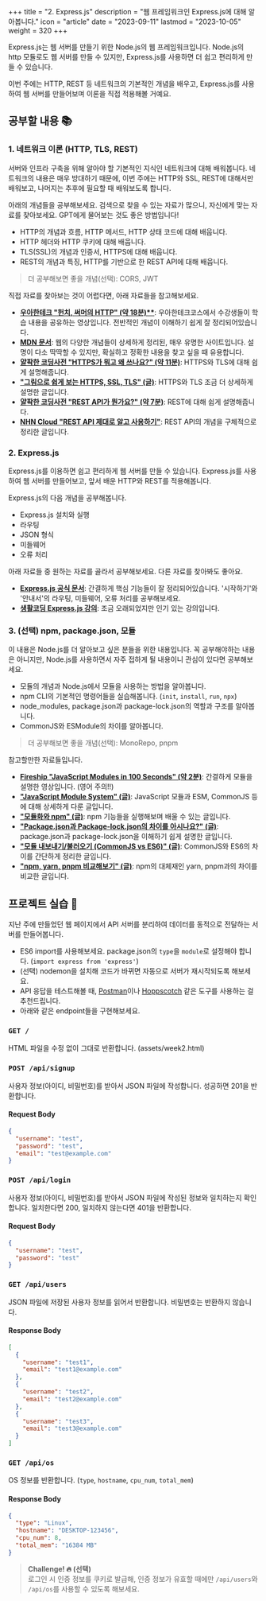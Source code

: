 +++
title = "2. Express.js"
description = "웹 프레임워크인 Express.js에 대해 알아봅니다."
icon = "article"
date = "2023-09-11"
lastmod = "2023-10-05"
weight = 320
+++

Express.js는 웹 서버를 만들기 위한 Node.js의 웹 프레임워크입니다. Node.js의 http 모듈로도 웹 서버를 만들 수 있지만, Express.js를 사용하면 더 쉽고 편리하게 만들 수 있습니다.

이번 주에는 HTTP, REST 등 네트워크의 기본적인 개념을 배우고, Express.js를 사용하여 웹 서버를 만들어보며 이론을 직접 적용해볼 거예요.

## 공부할 내용 📚

### 1. 네트워크 이론 (HTTP, TLS, REST)

서버와 인프라 구축을 위해 알아야 할 기본적인 지식인 네트워크에 대해 배워봅니다. 네트워크의 내용은 매우 방대하기 때문에, 이번 주에는 HTTP와 SSL, REST에 대해서만 배워보고, 나머지는 추후에 필요할 때 배워보도록 합니다.

아래의 개념들을 공부해보세요. 검색으로 찾을 수 있는 자료가 많으니, 자신에게 맞는 자료를 찾아보세요. GPT에게 물어보는 것도 좋은 방법입니다!

- HTTP의 개념과 흐름, HTTP 메서드, HTTP 상태 코드에 대해 배웁니다.
- HTTP 헤더와 HTTP 쿠키에 대해 배웁니다.
- TLS(SSL)의 개념과 인증서, HTTPS에 대해 배웁니다.
- REST의 개념과 특징, HTTP를 기반으로 한 REST API에 대해 배웁니다.

> 더 공부해보면 좋을 개념(선택): CORS, JWT

직접 자료를 찾아보는 것이 어렵다면, 아래 자료들을 참고해보세요.

- **[우아한테크 "헌치, 써머의 HTTP" (약 18분)**](https://youtu.be/IjxkKQvn8Bc?si=FXWQT6fR3UtzvyUE)**: 우아한테크코스에서 수강생들이 학습 내용을 공유하는 영상입니다. 전반적인 개념이 이해하기 쉽게 잘 정리되어있습니다.
- **[MDN 문서](https://developer.mozilla.org/ko/docs/Web/HTTP/Basics_of_HTTP)**: 웹의 다양한 개념들이 상세하게 정리된, 매우 유명한 사이트입니다. 설명이 다소 딱딱할 수 있지만, 확실하고 정확한 내용을 찾고 싶을 때 유용합니다.
- **[얄팍한 코딩사전 "HTTPS가 뭐고 왜 쓰나요?" (약 11분)](https://youtu.be/H6lpFRpyl14?si=vzsj-FajZTCp9Vcy)**: HTTPS와 TLS에 대해 쉽게 설명해줍니다. 
- **["그림으로 쉽게 보는 HTTPS, SSL, TLS" (글)](https://brunch.co.kr/@swimjiy/47)**: HTTPS와 TLS 조금 더 상세하게 설명한 글입니다.
- **[얄팍한 코딩사전 "REST API가 뭔가요?" (약 7분)](https://youtu.be/iOueE9AXDQQ?si=Q59Rsccs_ZrT9_J9)**: REST에 대해 쉽게 설명해줍니다. 
- **[NHN Cloud "REST API 제대로 알고 사용하기"](https://meetup.nhncloud.com/posts/92)**: REST API의 개념을 구체적으로 정리한 글입니다.

### 2. Express.js

Express.js를 이용하면 쉽고 편리하게 웹 서버를 만들 수 있습니다. Express.js를 사용하여 웹 서버를 만들어보고, 앞서 배운 HTTP와 REST를 적용해봅니다.

Express.js의 다음 개념을 공부해봅니다.

- Express.js 설치와 실행
- 라우팅
- JSON 형식
- 미들웨어
- 오류 처리

아래 자료들 중 원하는 자료를 골라서 공부해보세요. 다른 자료를 찾아봐도 좋아요.

- **[Express.js 공식 문서](https://expressjs.com/ko/)**: 간결하게 핵심 기능들이 잘 정리되어있습니다. '시작하기'와 '안내서'의 라우팅, 미들웨어, 오류 처리를 공부해보세요. 
- **[생활코딩 Express.js 강의](https://opentutorials.org/course/3370)**: 조금 오래되었지만 인기 있는 강의입니다.

### 3. (선택) npm, package.json, 모듈

이 내용은 Node.js를 더 알아보고 싶은 분들을 위한 내용입니다. 꼭 공부해야하는 내용은 아니지만, Node.js를 사용하면서 자주 접하게 될 내용이니 관심이 있다면 공부해보세요.

- 모듈의 개념과 Node.js에서 모듈을 사용하는 방법을 알아봅니다.
- npm CLI의 기본적인 명령어들을 실습해봅니다. (`init`, `install`, `run`, `npx`)
- node_modules, package.json과 package-lock.json의 역할과 구조를 알아봅니다.
- CommonJS와 ESModule의 차이를 알아봅니다.

> 더 공부해보면 좋을 개념(선택): MonoRepo, pnpm

참고할만한 자료들입니다.

- **[Fireship "JavaScript Modules in 100 Seconds" (약 2분)](https://youtu.be/qgRUr-YUk1Q?si=HMhLnfetlbfIExcN)**: 간결하게 모듈을 설명한 영상입니다. (영어 주의!!)
- **["JavaScript Module System" (글)](https://velog.io/@doondoony/JavaScript-Module-System)**: JavaScript 모듈과 ESM, CommonJS 등에 대해 상세하게 다룬 글입니다.
- **["모듈화와 npm" (글)](https://poiemaweb.com/nodejs-npm)**: npm 기능들을 실행해보며 배울 수 있는 글입니다.
- **["Package.json과 Package-lock.json의 차이를 아시나요?" (글)](https://velog.io/@songyouhyun/Package.json과-Package-lock.json의-차이)**: package.json과 package-lock.json을 이해하기 쉽게 설명한 글입니다.
- **["모듈 내보내기/불러오기 (CommonJS vs ES6)" (글)](https://it-eldorado.tistory.com/92)**: CommonJS와 ES6의 차이를 간단하게 정리한 글입니다. 
- **["npm, yarn, pnpm 비교해보기" (글)](https://yceffort.kr/2022/05/npm-vs-yarn-vs-pnpm)**: npm의 대체재인 yarn, pnpm과의 차이를 비교한 글입니다. 

## 프로젝트 실습 🎈

지난 주에 만들었던 웹 페이지에서 API 서버를 분리하여 데이터를 동적으로 전달하는 서버를 만들어봅니다.

- ES6 import를 사용해보세요. package.json의 `type`을 `module`로 설정해야 합니다. (`import express from 'express'`)
- (선택) nodemon을 설치해 코드가 바뀌면 자동으로 서버가 재시작되도록 해보세요.
- API 응답을 테스트해볼 때, [Postman](https://www.postman.com/)이나 [Hoppscotch](https://hoppscotch.io/) 같은 도구를 사용하는 걸 추천드립니다.
- 아래와 같은 endpoint들을 구현해보세요.

<!-- TODO: logging 추가 -->

### `GET /`

HTML 파일을 수정 없이 그대로 반환합니다. (assets/week2.html)

### `POST /api/signup`

사용자 정보(아이디, 비밀번호)를 받아서 JSON 파일에 작성합니다. 성공하면 201을 반환합니다.

#### Request Body

```json
{
  "username": "test",
  "password": "test",
  "email": "test@example.com"
}
```

### `POST /api/login`

사용자 정보(아이디, 비밀번호)를 받아서 JSON 파일에 작성된 정보와 일치하는지 확인합니다. 일치한다면 200, 일치하지 않는다면 401을 반환합니다.

#### Request Body

```json
{
  "username": "test",
  "password": "test"
}
```

### `GET /api/users`

JSON 파일에 저장된 사용자 정보를 읽어서 반환합니다. 비밀번호는 반환하지 않습니다.

#### Response Body

```json
[
  {
    "username": "test1",
    "email": "test1@example.com"
  },
  {
    "username": "test2",
    "email": "test2@example.com"
  },
  {
    "username": "test3",
    "email": "test3@example.com"
  }
]
```

### `GET /api/os`

OS 정보를 반환합니다. (`type`, `hostname`, `cpu_num`, `total_mem`)

#### Response Body

```json
{
  "type": "Linux",
  "hostname": "DESKTOP-123456",
  "cpu_num": 8,
  "total_mem": "16384 MB"
}
```

> **Challenge! 🔥 (선택)**  
> 로그인 시 인증 정보를 쿠키로 발급해, 인증 정보가 유효할 때에만 `/api/users`와 `/api/os`를 사용할 수 있도록 해보세요.
